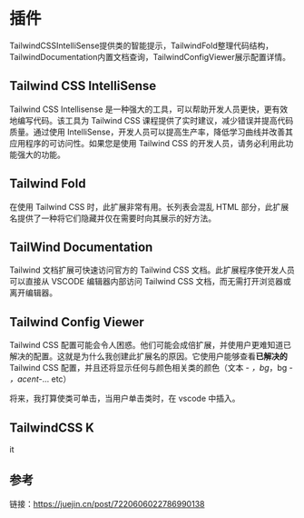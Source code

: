 # 插件

TailwindCSSIntelliSense提供类的智能提示，TailwindFold整理代码结构，TailwindDocumentation内置文档查询，TailwindConfigViewer展示配置详情。

## Tailwind CSS IntelliSense
Tailwind CSS Intellisense 是一种强大的工具，可以帮助开发人员更快，更有效地编写代码。该工具为 Tailwind CSS 课程提供了实时建议，减少错误并提高代码质量。通过使用 IntelliSense，开发人员可以提高生产率，降低学习曲线并改善其应用程序的可访问性。如果您是使用 Tailwind CSS 的开发人员，请务必利用此功能强大的功能。

  
## Tailwind Fold
在使用 Tailwind CSS 时，此扩展非常有用。长列表会混乱 HTML 部分，此扩展名提供了一种将它们隐藏并仅在需要时向其展示的好方法。



## TailWind Documentation


Tailwind 文档扩展可快速访问官方的 Tailwind CSS 文档。此扩展程序使开发人员可以直接从 VSCODE 编辑器内部访问 Tailwind CSS 文档，而无需打开浏览器或离开编辑器。


## Tailwind Config Viewer
Tailwind CSS 配置可能会令人困惑。他们可能会成倍扩展，并使用户更难知道已解决的配置。这就是为什么我创建此扩展名的原因。它使用户能够查看**已解决的**Tailwind CSS 配置，并且还将显示任何与颜色相关类的颜色（文本 - *，bg*，bg - *，acent-*... etc）

将来，我打算使类可单击，当用户单击类时，在 vscode 中插入。


## TailwindCSS K
it

## 参考


链接：https://juejin.cn/post/7220606022786990138  
